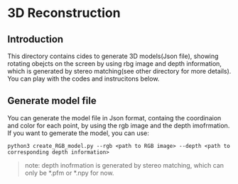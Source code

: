 # 3D Reconstruction

## Introduction
  This directory contains cides to generate 3D models(Json file), showing rotating obejcts on the screen 
  by using rbg image and depth information, which is generated by stereo matching(see other directory 
  for more details). You can play with the codes and instrucitons below.

## Generate model file 
You can generate the model file in Json format, containg the coordinaion and color for each point,
by using the rgb image and the depth imofrmation.
If you want to gemerate the model, you can use:

```
python3 create_RGB_model.py --rgb <path to RGB image> --depth <path to corresponding depth information>
```

> note: depth inofrmation is generated by stereo matching, which can only be *.pfm or *.npy for now.
